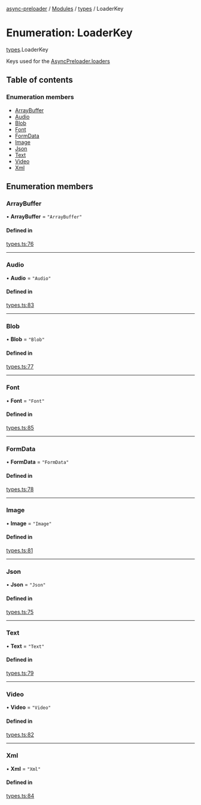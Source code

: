 [async-preloader](../README.md) / [Modules](../modules.md) / [types](../modules/types.md) / LoaderKey

# Enumeration: LoaderKey

[types](../modules/types.md).LoaderKey

Keys used for the [AsyncPreloader.loaders](../classes/index.AsyncPreloader.md#loaders)

## Table of contents

### Enumeration members

- [ArrayBuffer](types.LoaderKey.md#arraybuffer)
- [Audio](types.LoaderKey.md#audio)
- [Blob](types.LoaderKey.md#blob)
- [Font](types.LoaderKey.md#font)
- [FormData](types.LoaderKey.md#formdata)
- [Image](types.LoaderKey.md#image)
- [Json](types.LoaderKey.md#json)
- [Text](types.LoaderKey.md#text)
- [Video](types.LoaderKey.md#video)
- [Xml](types.LoaderKey.md#xml)

## Enumeration members

### ArrayBuffer

• **ArrayBuffer** = `"ArrayBuffer"`

#### Defined in

[types.ts:76](https://github.com/dmnsgn/async-preloader/blob/5ae1c38/src/types.ts#L76)

___

### Audio

• **Audio** = `"Audio"`

#### Defined in

[types.ts:83](https://github.com/dmnsgn/async-preloader/blob/5ae1c38/src/types.ts#L83)

___

### Blob

• **Blob** = `"Blob"`

#### Defined in

[types.ts:77](https://github.com/dmnsgn/async-preloader/blob/5ae1c38/src/types.ts#L77)

___

### Font

• **Font** = `"Font"`

#### Defined in

[types.ts:85](https://github.com/dmnsgn/async-preloader/blob/5ae1c38/src/types.ts#L85)

___

### FormData

• **FormData** = `"FormData"`

#### Defined in

[types.ts:78](https://github.com/dmnsgn/async-preloader/blob/5ae1c38/src/types.ts#L78)

___

### Image

• **Image** = `"Image"`

#### Defined in

[types.ts:81](https://github.com/dmnsgn/async-preloader/blob/5ae1c38/src/types.ts#L81)

___

### Json

• **Json** = `"Json"`

#### Defined in

[types.ts:75](https://github.com/dmnsgn/async-preloader/blob/5ae1c38/src/types.ts#L75)

___

### Text

• **Text** = `"Text"`

#### Defined in

[types.ts:79](https://github.com/dmnsgn/async-preloader/blob/5ae1c38/src/types.ts#L79)

___

### Video

• **Video** = `"Video"`

#### Defined in

[types.ts:82](https://github.com/dmnsgn/async-preloader/blob/5ae1c38/src/types.ts#L82)

___

### Xml

• **Xml** = `"Xml"`

#### Defined in

[types.ts:84](https://github.com/dmnsgn/async-preloader/blob/5ae1c38/src/types.ts#L84)
